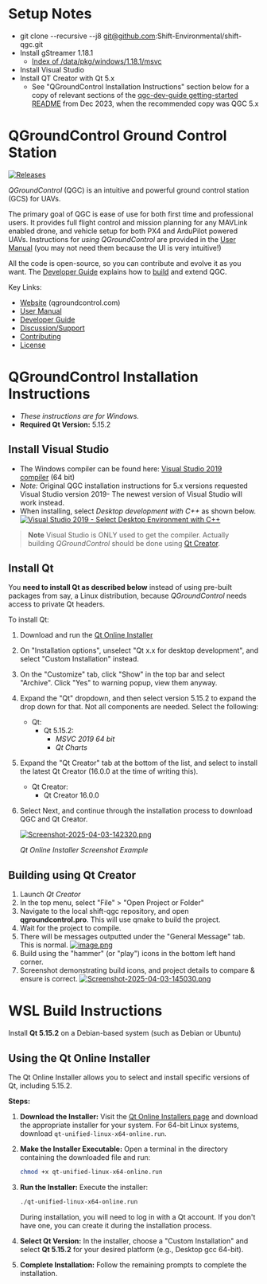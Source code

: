 # Setup Notes

-  git clone --recursive --j8 [git@github.com](mailto:git@github.com):Shift-Environmental/shift-qgc.git
-  Install gStreamer 1.18.1
   -  [Index of /data/pkg/windows/1.18.1/msvc](https://gstreamer.freedesktop.org/data/pkg/windows/)
-  Install Visual Studio
-  Install QT Creator with Qt 5.x
   -  See "QGroundControl Installation Instructions" section below for a copy of relevant sections of the [qgc-dev-guide getting-started README](https://github.com/mavlink/qgc-dev-guide/blob/master/en/getting_started/README.md) from Dec 2023, when the recommended copy was QGC 5.x

# QGroundControl Ground Control Station

[![Releases](https://img.shields.io/github/release/mavlink/QGroundControl.svg)](https://github.com/mavlink/QGroundControl/releases)

_QGroundControl_ (QGC) is an intuitive and powerful ground control station (GCS) for UAVs.

The primary goal of QGC is ease of use for both first time and professional users.
It provides full flight control and mission planning for any MAVLink enabled drone, and vehicle setup for both PX4 and ArduPilot powered UAVs. Instructions for _using QGroundControl_ are provided in the [User Manual](https://docs.qgroundcontrol.com/en/) (you may not need them because the UI is very intuitive!)

All the code is open-source, so you can contribute and evolve it as you want.
The [Developer Guide](https://dev.qgroundcontrol.com/en/) explains how to [build](https://dev.qgroundcontrol.com/en/getting_started/) and extend QGC.

Key Links:

-  [Website](http://qgroundcontrol.com) (qgroundcontrol.com)
-  [User Manual](https://docs.qgroundcontrol.com/en/)
-  [Developer Guide](https://dev.qgroundcontrol.com/en/)
-  [Discussion/Support](https://docs.qgroundcontrol.com/en/Support/Support.html)
-  [Contributing](https://dev.qgroundcontrol.com/en/contribute/)
-  [License](https://github.com/mavlink/qgroundcontrol/blob/master/COPYING.md)

# QGroundControl Installation Instructions

-  _These instructions are for Windows._
-  **Required Qt Version:** 5.15.2

## Install Visual Studio

-  The Windows compiler can be found here: [Visual Studio 2019 compiler](https://visualstudio.microsoft.com/vs/older-downloads/) (64 bit)
-  _Note:_ Original QGC installation instructions for 5.x versions requested Visual Studio version 2019- The newest version of Visual Studio will work instead.
-  When installing, select *Desktop development with C++* as shown below.
   [![Visual Studio 2019 - Select Desktop Environment with C++](https://github.com/mavlink/qgc-dev-guide/raw/master/assets/getting_started/visual_studio_select_features.png)](https://github.com/mavlink/qgc-dev-guide/blob/master/assets/getting_started/visual_studio_select_features.png)

> **Note** Visual Studio is ONLY used to get the compiler. Actually building *QGroundControl* should be done using [Qt Creator](https://github.com/mavlink/qgc-dev-guide/blob/master/en/getting_started/README.md#qt-creator).

## Install Qt

You **need to install Qt as described below** instead of using pre-built packages from say, a Linux distribution, because *QGroundControl* needs access to private Qt headers.

To install Qt:

1. Download and run the [Qt Online Installer](http://www.qt.io/download-open-source)
2. On "Installation options", unselect "Qt x.x for desktop development", and select "Custom Installation" instead.
3. On the "Customize" tab, click "Show" in the top bar and select "Archive". Click "Yes" to warning popup, view them anyway.
4. Expand the "Qt" dropdown, and then select version 5.15.2 to expand the drop down for that. Not all components are needed. Select the following:
   -  Qt:
      -  Qt 5.15.2:
         -  _MSVC 2019 64 bit_
         -  _Qt Charts_
5. Expand the "Qt Creator" tab at the bottom of the list, and select to install the latest Qt Creator (16.0.0 at the time of writing this).
   -  Qt Creator:
      -  Qt Creator 16.0.0
6. Select Next, and continue through the installation process to download QGC and Qt Creator.

   [![Screenshot-2025-04-03-142320.png](https://i.postimg.cc/7PfVbHPY/Screenshot-2025-04-03-142320.png)](https://postimg.cc/rz2WPLtv)

   _Qt Online Installer Screenshot Example_

## Building using Qt Creator

1. Launch *Qt Creator*
2. In the top menu, select "File" > "Open Project or Folder"
3. Navigate to the local shift-qgc repository, and open **qgroundcontrol.pro**.
   This will use qmake to build the project.
4. Wait for the project to compile.
5. There will be messages outputted under the "General Message" tab. This is normal.
   [![image.png](https://i.postimg.cc/Vk1n9mwt/image.png)](https://postimg.cc/fJ2VD4JW)
6. Build using the "hammer" (or "play") icons in the bottom left hand corner.
7. Screenshot demonstrating build icons, and project details to compare & ensure is correct.
   [![Screenshot-2025-04-03-145030.png](https://i.postimg.cc/3rmktVnF/Screenshot-2025-04-03-145030.png)](https://postimg.cc/Lh44XCdJ)


# WSL Build Instructions

Install **Qt 5.15.2** on a Debian-based system (such as Debian or Ubuntu)

## Using the Qt Online Installer

The Qt Online Installer allows you to select and install specific versions of Qt, including 5.15.2.

**Steps:**

1. **Download the Installer:**
   Visit the [Qt Online Installers page](https://download.qt.io/official_releases/online_installers/) and download the appropriate installer for your system. For 64-bit Linux systems, download `qt-unified-linux-x64-online.run`.

2. **Make the Installer Executable:**
   Open a terminal in the directory containing the downloaded file and run:

   ```bash
   chmod +x qt-unified-linux-x64-online.run
   ```

3. **Run the Installer:**
   Execute the installer:

   ```bash
   ./qt-unified-linux-x64-online.run
   ```

   During installation, you will need to log in with a Qt account. If you don't have one, you can create it during the installation process.

4. **Select Qt Version:**
   In the installer, choose a "Custom Installation" and select **Qt 5.15.2** for your desired platform (e.g., Desktop gcc 64-bit).

5. **Complete Installation:**
   Follow the remaining prompts to complete the installation.
